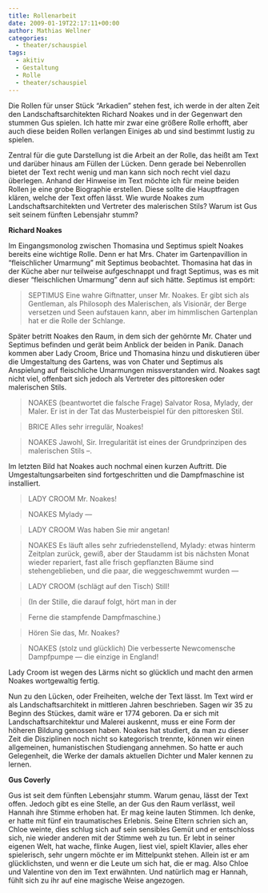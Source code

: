 ```yaml
---
title: Rollenarbeit
date: 2009-01-19T22:17:11+00:00
author: Mathias Wellner
categories:
  - theater/schauspiel
tags:
  - akitiv
  - Gestaltung
  - Rolle
  - theater/schauspiel
---
```

Die Rollen für unser Stück &#8220;Arkadien&#8221; stehen fest, ich werde in der alten Zeit den Landschaftsarchitekten Richard Noakes und in der Gegenwart den stummen Gus spielen. Ich hatte mir zwar eine größere Rolle erhofft, aber auch diese beiden Rollen verlangen Einiges ab und sind bestimmt lustig zu spielen.

Zentral für die gute Darstellung ist die Arbeit an der Rolle, das heißt am Text und darüber hinaus am Füllen der Lücken. Denn gerade bei Nebenrollen bietet der Text recht wenig und man kann sich noch recht viel dazu überlegen. Anhand der Hinweise im Text möchte ich für meine beiden Rollen je eine grobe Biographie erstellen. Diese sollte die Hauptfragen klären, welche der Text offen lässt. Wie wurde Noakes zum Landschaftsarchitekten und Vertreter des malerischen Stils? Warum ist Gus seit seinem fünften Lebensjahr stumm?

**Richard Noakes**

Im Eingangsmonolog zwischen Thomasina und Septimus spielt Noakes bereits eine wichtige Rolle. Denn er hat Mrs. Chater im Gartenpavillion in &#8220;fleischlicher Umarmung&#8221; mit Septimus beobachtet. Thomasina hat das in der Küche aber nur teilweise aufgeschnappt und fragt Septimus, was es mit dieser &#8220;fleischlichen Umarmung&#8221; denn auf sich hätte. Septimus ist empört:

> SEPTIMUS Eine wahre Giftnatter, unser Mr. Noakes. Er gibt sich als Gentleman, als Philosoph des Malerischen, als Visionär, der Berge versetzen und Seen aufstauen kann, aber im himmlischen Gartenplan hat er die Rolle der Schlange. 

Später betritt Noakes den Raum, in dem sich der gehörnte Mr. Chater und Septimus befinden und gerät beim Anblick der beiden in Panik. Danach kommen aber Lady Croom, Brice und Thomasina hinzu und diskutieren über die Umgestaltung des Gartens, was von Chater und Septimus als Anspielung auf fleischliche Umarmungen missverstanden wird. Noakes sagt nicht viel, offenbart sich jedoch als Vertreter des pittoresken oder malerischen Stils.

> NOAKES (beantwortet die falsche Frage) Salvator Rosa, Mylady, der Maler. Er ist in der Tat das Musterbeispiel für den pittoresken Stil. 

> BRICE Alles sehr irregulär, Noakes!
  
> NOAKES Jawohl, Sir. Irregularität ist eines der Grundprinzipen des malerischen Stils –. 

Im letzten Bild hat Noakes auch nochmal einen kurzen Auftritt. Die Umgestaltungsarbeiten sind fortgeschritten und die Dampfmaschine ist installiert.

> LADY CROOM Mr. Noakes!
  
> NOAKES Mylady —
  
> LADY CROOM Was haben Sie mir angetan!
  
> NOAKES Es läuft alles sehr zufriedenstellend, Mylady: etwas hinterm Zeitplan zurück, gewiß, aber der Staudamm ist bis nächsten Monat wieder repariert, fast alle frisch gepflanzten Bäume sind stehengeblieben, und die paar, die weggeschwemmt wurden —
  
> LADY CROOM (schlägt auf den Tisch) Still!
             
> (In der Stille, die darauf folgt, hört man in der
             
> Ferne die stampfende Dampfmaschine.)
             
> Hören Sie das, Mr. Noakes?
  
> NOAKES (stolz und glücklich) Die verbesserte Newcomensche Dampfpumpe — die einzige in England! 

Lady Croom ist wegen des Lärms nicht so glücklich und macht den armen Noakes wortgewaltig fertig.

Nun zu den Lücken, oder Freiheiten, welche der Text lässt. Im Text wird er als Landschaftsarchitekt in mittleren Jahren beschrieben. Sagen wir 35 zu Beginn des Stückes, damit wäre er 1774 geboren. Da er sich mit Landschaftsarchitektur und Malerei auskennt, muss er eine Form der höheren Bildung genossen haben. Noakes hat studiert, da man zu dieser Zeit die Disziplinen noch nicht so kategorisch trennte, können wir einen allgemeinen, humanistischen Studiengang annehmen. So hatte er auch Gelegenheit, die Werke der damals aktuellen Dichter und Maler kennen zu lernen.

**Gus Coverly**

Gus ist seit dem fünften Lebensjahr stumm. Warum genau, lässt der Text offen. Jedoch gibt es eine Stelle, an der Gus den Raum verlässt, weil Hannah ihre Stimme erhoben hat. Er mag keine lauten Stimmen. Ich denke, er hatte mit fünf ein traumatisches Erlebnis. Seine Eltern schrien sich an, Chloe weinte, dies schlug sich auf sein sensibles Gemüt und er entschloss sich, nie wieder anderen mit der Stimme weh zu tun. Er lebt in seiner eigenen Welt, hat wache, flinke Augen, liest viel, spielt Klavier, alles eher spielerisch, sehr ungern möchte er im Mittelpunkt stehen. Allein ist er am glücklichsten, und wenn er die Leute um sich hat, die er mag. Also Chloe und Valentine von den im Text erwähnten. Und natürlich mag er Hannah, fühlt sich zu ihr auf eine magische Weise angezogen.